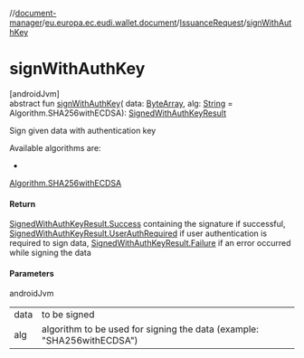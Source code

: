 //[document-manager](../../../index.md)/[eu.europa.ec.eudi.wallet.document](../index.md)/[IssuanceRequest](index.md)/[signWithAuthKey](sign-with-auth-key.md)

# signWithAuthKey

[androidJvm]\
abstract fun [signWithAuthKey](sign-with-auth-key.md)(
data: [ByteArray](https://kotlinlang.org/api/latest/jvm/stdlib/kotlin/-byte-array/index.html),
alg: [String](https://kotlinlang.org/api/latest/jvm/stdlib/kotlin/-string/index.html) =
Algorithm.SHA256withECDSA): [SignedWithAuthKeyResult](../-signed-with-auth-key-result/index.md)

Sign given data with authentication key

Available algorithms are:

-
[Algorithm.SHA256withECDSA](../-algorithm/-companion/-s-h-a256with-e-c-d-s-a.md)

#### Return

[SignedWithAuthKeyResult.Success](../-signed-with-auth-key-result/-success/index.md) containing the
signature if
successful, [SignedWithAuthKeyResult.UserAuthRequired](../-signed-with-auth-key-result/-user-auth-required/index.md)
if user authentication is required to sign
data, [SignedWithAuthKeyResult.Failure](../-signed-with-auth-key-result/-failure/index.md) if an
error occurred while signing the data

#### Parameters

androidJvm

|      |                                                                                  |
|------|----------------------------------------------------------------------------------|
| data | to be signed                                                                     |
| alg  | algorithm to be used for signing the data (example: &quot;SHA256withECDSA&quot;) |
